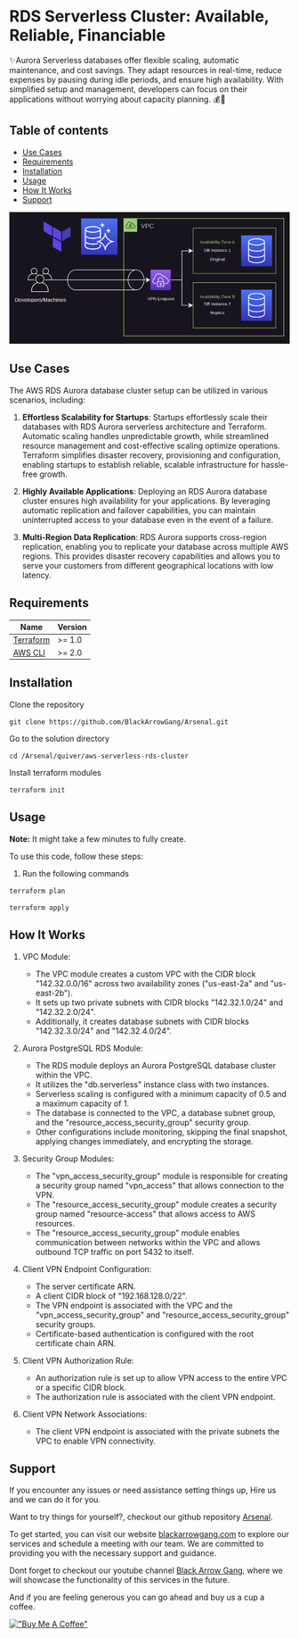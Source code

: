 <!-- 
---
type: "post"
title: "RDS Serverless Cluster: Available, Reliable, Financiable"
topic: "Provisioning"
date: "2023-06-26T15:30:00-07:00"
author: "Fernando Reyes"
time: "2 min read"
description: "Learn how to set up a scalable and secure serverless database cluster on AWS using Terraform. Automate the configuration process and enjoy the benefits of Aurora's performance and reliability while maintaining control over access and security."
url: "/blog/aws-serverless-rds-cluster"
---
-->

# **RDS Serverless Cluster: Available, Reliable, Financiable**

✨Aurora Serverless databases offer flexible scaling, automatic maintenance, and cost savings. They adapt resources in real-time, reduce expenses by pausing during idle periods, and ensure high availability. With simplified setup and management, developers can focus on their applications without worrying about capacity planning. 💰🔄

## **Table of contents**

* [Use Cases](#use-cases)
* [Requirements](#requirements)
* [Installation](#installation)
* [Usage](#usage)
* [How It Works](#how-it-works)
* [Support](#support)

![RDS Cluster Diagram](https://raw.githubusercontent.com/BlackArrowGang/Arsenal/main/quiver/aws-serverless-rds-cluster/diagrams/aws-serverless-rds-cluster-diagram.png)

## **Use Cases**
The AWS RDS Aurora database cluster setup can be utilized in various scenarios, including:

1.  **Effortless Scalability for Startups**: Startups effortlessly scale their databases with RDS Aurora serverless architecture and Terraform. Automatic scaling handles unpredictable growth, while streamlined resource management and cost-effective scaling optimize operations. Terraform simplifies disaster recovery, provisioning and configuration, enabling startups to establish reliable, scalable infrastructure for hassle-free growth.

2. **Highly Available Applications**: Deploying an RDS Aurora database cluster ensures high availability for your applications. By leveraging automatic replication and failover capabilities, you can maintain uninterrupted access to your database even in the event of a failure.

3. **Multi-Region Data Replication**: RDS Aurora supports cross-region replication, enabling you to replicate your database across multiple AWS regions. This provides disaster recovery capabilities and allows you to serve your customers from different geographical locations with low latency.


## **Requirements**
| Name     | Version  |
|----------|----------|
|[Terraform](https://developer.hashicorp.com/terraform/tutorials/aws-get-started/install-cli) | >= 1.0 |
|[AWS CLI](https://github.com/aws/aws-cli)  | >= 2.0 |

## **Installation**

Clone the repository
```
git clone https://github.com/BlackArrowGang/Arsenal.git
```
Go to the solution directory
```
cd /Arsenal/quiver/aws-serverless-rds-cluster
```
Install terraform modules
```
terraform init
```

## **Usage**

**Note:** It might take a few minutes to fully create.

To use this code, follow these steps:

1. Run the following commands

```
terraform plan
```
```
terraform apply
```


## **How It Works**

1. VPC Module:
    - The VPC module creates a custom VPC with the CIDR block "142.32.0.0/16" across two availability zones ("us-east-2a" and "us-east-2b").
    - It sets up two private subnets with CIDR blocks "142.32.1.0/24" and "142.32.2.0/24".
    - Additionally, it creates database subnets with CIDR blocks "142.32.3.0/24" and "142.32.4.0/24".

2. Aurora PostgreSQL RDS Module:

    - The RDS module deploys an Aurora PostgreSQL database cluster within the VPC.
    - It utilizes the "db.serverless" instance class with two instances.
    - Serverless scaling is configured with a minimum capacity of 0.5 and a maximum capacity of 1.
    - The database is connected to the VPC, a database subnet group, and the "resource_access_security_group" security group.
    - Other configurations include monitoring, skipping the final snapshot, applying changes immediately, and encrypting the storage.

3. Security Group Modules:

    - The "vpn_access_security_group" module is responsible for creating a security group named "vpn_access" that allows connection to the VPN.
    - The "resource_access_security_group" module creates a security group named "resource-access" that allows access to AWS resources.
    - The "resource_access_security_group" module enables communication between networks within the VPC and allows outbound TCP traffic on port 5432 to itself.

4. Client VPN Endpoint Configuration:

    - The server certificate ARN.
    - A client CIDR block of "192.168.128.0/22".
    - The VPN endpoint is associated with the VPC and the "vpn_access_security_group" and "resource_access_security_group" security groups.
    - Certificate-based authentication is configured with the root certificate chain ARN.

5. Client VPN Authorization Rule:
    - An authorization rule is set up to allow VPN access to the entire VPC or a specific CIDR block.
    - The authorization rule is associated with the client VPN endpoint.

6. Client VPN Network Associations:
    - The client VPN endpoint is associated with the private subnets the VPC to enable VPN connectivity.

## **Support**
If you encounter any issues or need assistance setting things up, Hire us and we can do it for you. 

Want to try things for yourself?, checkout our github repository [Arsenal](https://github.com/BlackArrowGang/Arsenal/tree/main/quiver/aws-serverless-rds-cluster).

To get started, you can visit our website [blackarrowgang.com](https://blackarrowgang.com) to explore our services and schedule a meeting with our team. We are committed to providing you with the necessary support and guidance.

Dont forget to checkout our youtube channel [Black Arrow Gang](https://www.youtube.com/@blackarrowgang3373), where we will showcase the functionality of this services in the future. 

And if you are feeling generous you can go ahead and buy us a cup a coffee.

[!["Buy Me A Coffee"](https://www.buymeacoffee.com/assets/img/custom_images/orange_img.png)](https://blackarrowgang.com)
